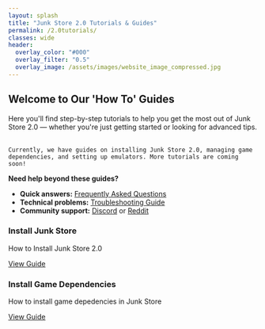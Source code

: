 ```yaml
---
layout: splash
title: "Junk Store 2.0 Tutorials & Guides"
permalink: /2.0tutorials/
classes: wide
header:
  overlay_color: "#000"
  overlay_filter: "0.5"
  overlay_image: /assets/images/website_image_compressed.jpg
---
```

<div class="spacer mt-4"></div>

<!-- Welcome Message -->
<section class="tutorials-welcome">
  <h2>Welcome to Our 'How To' Guides</h2>
  <p>
     Here you'll find step-by-step tutorials to help you get the most out of Junk Store 2.0 — whether you're just getting started or looking for advanced tips.<br><br>

    Currently, we have guides on installing Junk Store 2.0, managing game dependencies, and setting up emulators. More tutorials are coming soon!
  </p>
  
  <strong>Need help beyond these guides?</strong>
  <ul>
    <li><strong>Quick answers:</strong> <a href="/2.0faq/">Frequently Asked Questions</a></li>
    <li><strong>Technical problems:</strong> <a href="/2.0troubleshooting/">Troubleshooting Guide</a></li>
    <li><strong>Community support:</strong> <a href="https://discord.gg/6mRUhR6Teh">Discord</a> or <a href="https://www.reddit.com/r/JunkStore/">Reddit</a></li>
  </ul>
</section>

<!-- Tutorials Content Boxes -->
<div class="content-box-container">

  <div class="content-box">
    <h3>Install Junk Store</h3>
    <p>How to Install Junk Store 2.0</p>
    <a href="{{ '/tutorials/install2.0' | relative_url }}" class="button">View Guide</a>
  </div>

  <div class="content-box">
    <h3>Install Game Dependencies</h3>
    <p>How to install game depedencies in Junk Store</p>
    <a href="{{ '/tutorials/installgamedeps' | relative_url }}" class="button">View Guide</a>
  </div>

  <!-- <div class="content-box">
    <h3>Emulator Setup</h3>
    <p>How to set up emulators and ROMs in Junk Store 2.0</p>
    <a href="{{ '/tutorials/emulators' | relative_url }}" class="button">View Guide</a>
  </div> -->


</div>
